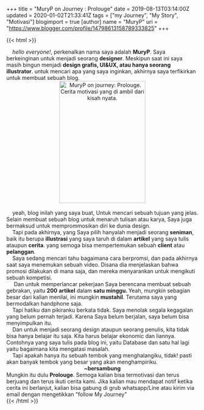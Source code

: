 +++
title = "MuryP on Journey : Prolouge"
date = 2019-08-13T03:14:00Z
updated = 2020-01-02T21:33:41Z
tags = ["my Journey", "My Story", "Motivasi"]
blogimport = true 
[author]
	name = "MuryP"
	uri = "https://www.blogger.com/profile/14798613158789333825"
+++

 {{< html >}} 
<div class="separator" style="clear: both; text-align: center;"></div>&nbsp; &nbsp; <i>hello everyone!</i>, perkenalkan nama saya adalah <b>MuryP</b>. Saya berkeinginan untuk menjadi seorang <b>designer</b>. Meskipun saat ini saya masih bingun menjadi <b>design grafis, UI&amp;UX, atau hanya seorang illustrator</b>. untuk mencari apa yang saya inginkan, akhirnya saya terfikirkan untuk membuat sebuah blog.<br /><div class="separator" style="clear: both; text-align: center;"></div><div class="separator" style="clear: both; text-align: center;"><a href="https://1.bp.blogspot.com/-i-D5R6E_oxs/XVKOrIRpxDI/AAAAAAAAEaY/HDB7Bel98780_MEQ4bQ5PrY1KDu07Ia2ACEwYBhgL/s1600/1565097803453-compressor%2B%25281%2529.jpg" imageanchor="1" style="margin-left: 1em; margin-right: 1em;"><img alt="MuryP on journey: Prolouge. Cerita motivasi yang di ambil dari kisah nyata." border="0" data-original-height="1414" data-original-width="1000" height="320" src="https://1.bp.blogspot.com/-i-D5R6E_oxs/XVKOrIRpxDI/AAAAAAAAEaY/HDB7Bel98780_MEQ4bQ5PrY1KDu07Ia2ACEwYBhgL/s320/1565097803453-compressor%2B%25281%2529.jpg" title="MuryP on journey" width="226" /></a></div><br />&nbsp; &nbsp; yeah, blog inilah yang saya buat, Untuk mencari sebuah tujuan yang jelas. Selain membuat sebuah blog untuk menaruh tulisan atau karya, Saya juga bermaksud untuk memprommosikan diri ke dunia design.<br />&nbsp; &nbsp; Tapi pada akhirnya, yang Saya pilih hanyalah menjadi seorang <b>seniman</b>, baik itu berupa <b>illustrasi</b> yang saya taruh di dalam <b>artikel</b> yang saya tulis ataupun <b>cerita</b>. yang semoga bisa mempertemukan sebuah <b>client</b> atau <b>pelanggan</b>.<br />&nbsp; &nbsp; Saya sedang mencari tahu bagaimana cara berpromsi, dan pada akhirnya saat saya menemukan sebuah video. Disana dia menjelaskan bahwa promosi dilakukan di mana saja, dan mereka menyarankan untuk mengikuti sebuah kompetisi.<br />&nbsp; &nbsp; &nbsp;Dan untuk memperlancar pekerjaan Saya berencana membuat sebuah gebrakan, yaitu <b>200</b> <b>artikel</b> dalam <b>satu minggu. </b>Yeah, mungkin sebagian besar dari kalian menilai, ini mungkin <b>mustahil</b>. Terutama saya yang bermodalkan handphone saja.<br />&nbsp; &nbsp; Tapi hatiku dan pikiranku berkata tidak. Saya menolak segala kegagalan yang belum pernah terjadi. Karena Saya belum berjalan, saya belum bisa menyimpulkan itu.<br />&nbsp; &nbsp; Dan untuk menjadi seorang design ataupun seorang penulis, kita tidak bisa hanya belajar itu saja. Kita harus belajar ekonomic dan liannya. Contohnya yang saya tulis pada blog ini, yaitu Database dan satu hal lagi yaitu bagaimana kita mengatasi masalah.<br />&nbsp; &nbsp; Tapi apakah hanya itu sebuah tembok yang menghalangiku, tidak! pasti akan banyak tembok yang besar yang akan menghampiriku.<br /><div style="text-align: center;"><b>~bersambung</b></div><div style="text-align: left;">Mungkin itu dulu <b>Prolouge</b>. Semoga kalian bisa termotivasi dan terus berjuang dan terus ikuti cerita kami. Jika kalian mau mendapat notif ketika cerita ini berlanjut, kalian bisa gabung di grub whatsapp/Line atau kirim via email dengan mengetikkan "follow My Journey"</div>
{{< /html >}}
